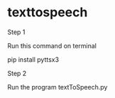 # texttospeech


Step 1

Run this command on terminal

pip install pyttsx3

Step 2

Run the program textToSpeech.py
